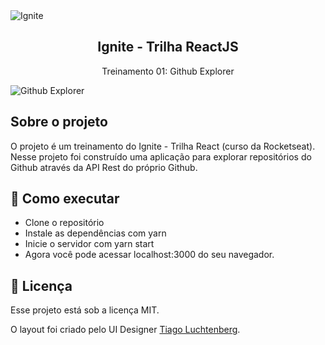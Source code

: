 <img alt="Ignite" src="https://i.imgur.com/eCVyxxy.png">
<h2 align="center">
  Ignite - Trilha ReactJS
</h2>
<p align="center">
  Treinamento 01: Github Explorer
</p>
<img alt="Github Explorer" src="https://i.imgur.com/0IEB0g9.png">

## Sobre o projeto

O projeto é um treinamento do Ignite - Trilha React (curso da Rocketseat). Nesse projeto foi construído uma aplicação para explorar repositórios do Github através da API Rest do próprio Github.

## 🚀 Como executar

- Clone o repositório
- Instale as dependências com yarn
- Inicie o servidor com yarn start
- Agora você pode acessar localhost:3000 do seu navegador.

## :memo: Licença

Esse projeto está sob a licença MIT.

O layout foi criado pelo UI Designer [Tiago Luchtenberg](https://www.instagram.com/tiagoluchtenberg/).
